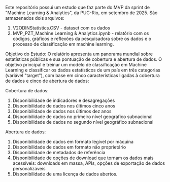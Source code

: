 Este repositório possui um estudo que faz parte do MVP da sprint de "Machine Learning & Analytics", da PUC-Rio, em setembro de 2025. São armazenados dois arquivos:

1) V2ODINStatistics.CSV - dataset com os dados
2) MVP_PZT_Machine Learning & Analytics.ipynb - relatório com os códigos, gráficos e reflexões da pesquisadora sobre os dados e o processo de classificação em machine learning.

Objetivo do Estudo:
O relatório apresenta um panorama mundial sobre estatísticas públicas e sua pontuação de cobertura e abertura de dados. O objetivo principal é treinar um modelo de classificação em Machine Learning e classificar os dados estatísticos de um país em três categorias (variável "target"), com base em cinco características ligadas à cobertura de dados e cinco de abertura de dados:

Cobertura de dados:
1) Disponibilidade de indicadores e desagregações
2) Disponibilidade de dados nos últimos cinco anos
3) Disponibilidade de dados nos últimos dez anos
4) Disponibilidade de dados no primeiro nível geográfico subnacional
5) Disponibilidade de dados no segundo nível geográfico subnacional

Abertura de dados:
1) Disponibilidade de dados em formato legível por máquina
2) Disponibilidade de dados em formato não proprietário
3) Disponibilidade de metadados de referência
4) Disponibilidade de opções de download que tornam os dados mais acessíveis: downloads em massa, APIs, opções de exportação de dados personalizáveis
5) Disponibilidade de uma licença de dados abertos.
